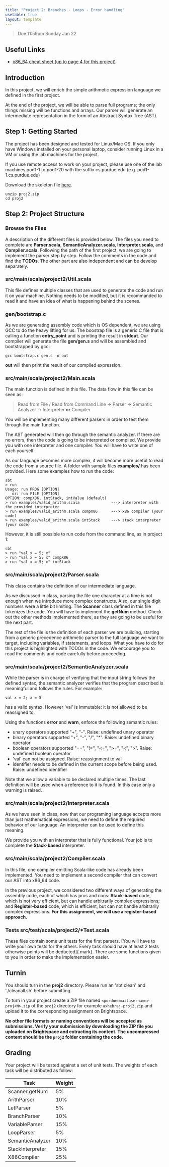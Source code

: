 ```yaml
---
title: "Project 2: Branches - Loops - Error handling"
usetable: true
layout: template
---
```


> Due 11:59pm Sunday Jan 22

## Useful Links

-   [x86_64 cheat sheet (up to page 4 for this
    project)](https://cs.brown.edu/courses/cs033/docs/guides/x64_cheatsheet.pdf)

## Introduction

In this project, we will enrich the simple arithmetic expression
language we defined in the first project.

At the end of the project, we will be able to parse full programs; the
only things missing will be functions and arrays. Our parser will
generate an intermediate representation in the form of an Abstract
Syntax Tree (AST).

## Step 1: Getting Started

The project has been designed and tested for Linux/Mac OS. If you only
have Windows installed on your personal laptop, consider running Linux
in a VM or using the lab machines for the project.

If you use remote access to work on your project, please use one of the
lab machines pod1-1 to pod1-20 with the suffix cs.purdue.edu (e.g.
pod1-1.cs.purdue.edu)

Download the skeleton file
[here](https://www.cs.purdue.edu/homes/jia137/cs502/proj2.zip).

    unzip proj2.zip
    cd proj2

## Step 2: Project Structure

### Browse the Files

A description of the different files is provided below. The files you
need to complete are **Parser.scala**, **SemanticAnalyzer.scala**,
**Interpreter.scala**, and **Compiler.scala**. Following the path of the
first project, we are going to implement the parser step by step. Follow
the comments in the code and find the **TODOs**. The other part are also
independent and can be develop separately.

### src/main/scala/project2/Util.scala

This file defines multiple classes that are used to generate the code
and run it on your machine. Nothing needs to be modified, but it is
recommanded to read it and have an idea of what is happening behind the
scenes.

### gen/bootstrap.c

As we are generating assembly code which is OS dependent, we are using
GCC to do the heavy lifting for us. The boostrap file is a generic C
file that is calling a function **entry_point** and is printing the
result in **stdout**. Our compiler will generate the file **gen/gen.s**
and will be assembled and bootstrapped by gcc:

    gcc bootstrap.c gen.s -o out

**out** will then print the result of our compiled expression.

### src/main/scala/project2/Main.scala

The main function is defined in this file. The data flow in this file
can be seen as:

> Read from File / Read from Command Line -> Parser -> Semantic Analyzer -> Interpreter **or** Compiler

You will be implementing many different parsers in order to test them
through the main function.

The AST generated will then go through the semantic analyzer. If there
are no errors, then the code is going to be interpreted or compiled. We
provide you with one interpreter and one compiler. You will have to
write one of each yourself.

As our language becomes more complex, it will become more useful to read
the code from a source file. A folder with sample files **examples/**
has been provided. Here some examples how to run the code:

    sbt
    > run
    Usage: run PROG [OPTION]
       or: run FILE [OPTION]
    OPTION: compX86, intStack, intValue (default)
    > run examples/valid_arithm.scala              ---> interpreter with the provided interpreter
    > run examples/valid_arithm.scala compX86      ---> x86 compiler (your code)
    > run examples/valid_arithm.scala intStack     ---> stack interpreter (your code)

However, it is still possible to run code from the command line, as in
project 1:

    sbt
    > run "val x = 5; x"
    > run "val x = 5; x" compX86
    > run "val x = 5; x" intStack

### src/main/scala/project2/Parser.scala

This class contains the definition of our intermediate language.

As we discussed in class, parsing the file one character at a time is
not enough when we introduce more complex constructs. Also, our single
digit numbers were a little bit limiting. The **Scanner** class defined
in this file tokenizes the code. You will have to implement the
**getNum** method. Check out the other methods implemented there, as
they are going to be useful for the next part.

The rest of the file is the definition of each parser we are building,
starting from a generic precedence arithmetic parser to the full
language we want to target, including variables, if statements, and
loops. What you have to do for this project is highlighted with TODOs in
the code. We encourage you to read the comments and code carefully
before proceeding.

### src/main/scala/project2/SemanticAnalyzer.scala

While the parser is in charge of verifying that the input string follows
the defined syntax, the semantic analyzer verifies that the program
described is meaningful and follows the rules. For example:

    val x = 2; x = 5

has a valid syntax. However \'val\' is immutable: it is not allowed to
be reassigned to.

Using the functions **error** and **warn**, enforce the following
semantic rules:

-   unary operators supported \"+\", \"-\". Raise: undefined unary
    operator
-   binary operators supported \"+\", \"-\", \"/\", \"\*\". Raise:
    undefined binary operator
-   boolean operators supported \"==\", \"!=\", \"\<=\", \"\>=\",
    \"\<\", \"\>\". Raise: undefined boolean operator
-   \'val\' can not be assigned. Raise: reassignment to val
-   identifier needs to be defined in the current scope before being
    used. Raise: undefined identifier

Note that we allow a variable to be declared multiple times. The last
definition will be used when a reference to it is found. In this case
only a warning is raised.

### src/main/scala/project2/Interpreter.scala

As we have seen in class, now that our programing language accepts more
than just mathematical expressions, we need to define the required
behavior of our language. An interpreter can be used to define this
meaning.

We provide you with an interpreter that is fully functional. Your job is
to complete the **Stack-based** interpreter.

### src/main/scala/project2/Compiler.scala

In this file, one compiler emitting Scala-like code has already been
implemented. You need to implement a second compiler that can convert
our AST into x86_64 code.

In the previous project, we considered two different ways of generating
the assembly code, each of which has pros and cons: **Stack-based**
code, which is not very efficient, but can handle arbitrarily complex
expressions; and **Register-based** code, which is efficient, but can
not handle arbitrarily complex expressions. **For this assignment, we
will use a register-based approach.**

### Tests src/test/scala/project2/\*Test.scala

These files contain some unit tests for the first parsers. [You will
have to write your own tests for the others. Every task should have at
least 2 tests otherwise points will be deducted]{.mark}. There are some
functions given to you in order to make the implementation easier.

## Turnin

You should turn in the **proj2** directory. Please run an \'sbt clean\'
and \'./cleanall.sh\' before submitting.

To turn in your project create a ZIP file named
`<purdueemailusername>-proj<N>.zip` of the `proj2` directory for
example `axhebraj-proj2.zip` and upload it to the corresponding
assignment on Brightspace.

**No other file formats or naming conventions will be accepted as
submissions. Verify your submission by downloading the ZIP file you
uploaded on Brightspace and extracting its content. The uncompressed
content should be the `proj2` folder containing the code.**

## Grading

Your project will be tested against a set of unit tests. The weights of
each task will be distributed as follow:

  Task              | Weight
  ------------------|---------
  Scanner.getNum    | 5%
  ArithParser       | 10%
  LetParser         | 5%
  BranchParser      | 10%
  VariableParser    | 15%
  LoopParser        | 5%
  SemanticAnalyzer  | 10%
  StackInterpreter  | 15%
  X86Compiler       | 25%
